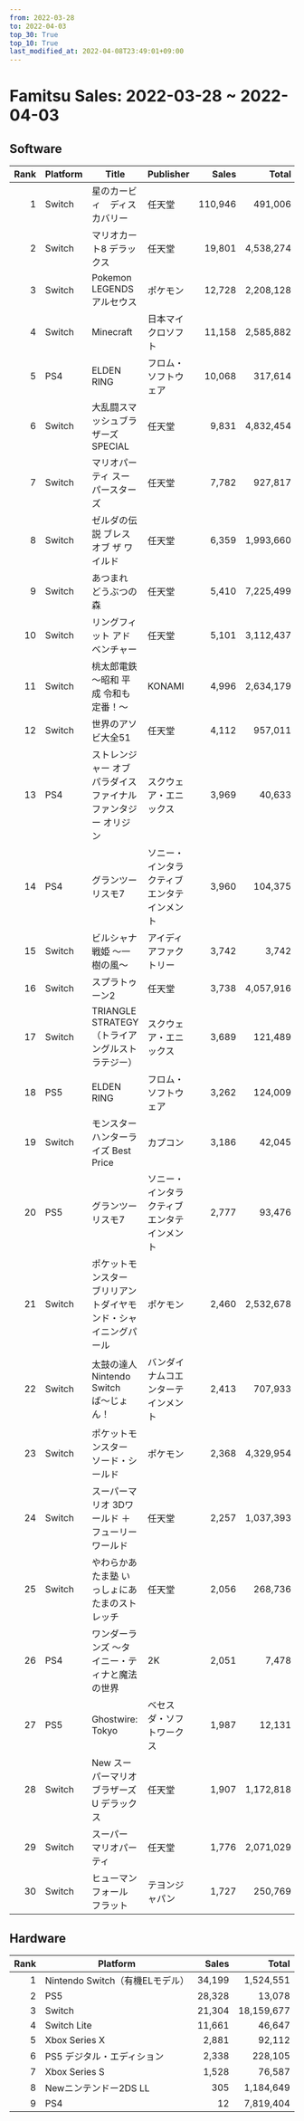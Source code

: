 ```yaml
---
from: 2022-03-28
to: 2022-04-03
top_30: True
top_10: True
last_modified_at: 2022-04-08T23:49:01+09:00
---
```

# Famitsu Sales: 2022-03-28 ~ 2022-04-03
## Software
| Rank | Platform | Title | Publisher | Sales | Total | Rate | New |
| -: | -- | -- | -- | -: | -: | -: | -- |
| 1 | Switch | 星のカービィ　ディスカバリー | 任天堂 | 110,946 | 491,006 | 40% |  |
| 2 | Switch | マリオカート8 デラックス | 任天堂 | 19,801 | 4,538,274 | 20% |  |
| 3 | Switch | Pokemon LEGENDS アルセウス | ポケモン | 12,728 | 2,208,128 | 20% |  |
| 4 | Switch | Minecraft | 日本マイクロソフト | 11,158 | 2,585,882 | 20% |  |
| 5 | PS4 | ELDEN RING | フロム・ソフトウェア | 10,068 | 317,614 | 20% |  |
| 6 | Switch | 大乱闘スマッシュブラザーズ SPECIAL | 任天堂 | 9,831 | 4,832,454 | 20% |  |
| 7 | Switch | マリオパーティ スーパースターズ | 任天堂 | 7,782 | 927,817 | 20% |  |
| 8 | Switch | ゼルダの伝説 ブレス オブ ザ ワイルド | 任天堂 | 6,359 | 1,993,660 | 20% |  |
| 9 | Switch | あつまれ どうぶつの森 | 任天堂 | 5,410 | 7,225,499 | 20% |  |
| 10 | Switch | リングフィット アドベンチャー | 任天堂 | 5,101 | 3,112,437 | 20% |  |
| 11 | Switch | 桃太郎電鉄 〜昭和 平成 令和も定番！〜 | KONAMI | 4,996 | 2,634,179 | 20% |  |
| 12 | Switch | 世界のアソビ大全51 | 任天堂 | 4,112 | 957,011 | 20% |  |
| 13 | PS4 | ストレンジャー オブ パラダイス ファイナルファンタジー オリジン | スクウェア・エニックス | 3,969 | 40,633 | 40% |  |
| 14 | PS4 | グランツーリスモ7 | ソニー・インタラクティブエンタテインメント | 3,960 | 104,375 | 20% |  |
| 15 | Switch | ビルシャナ戦姫 〜一樹の風〜 | アイディアファクトリー | 3,742 | 3,742 | 20% | **New** |
| 16 | Switch | スプラトゥーン2 | 任天堂 | 3,738 | 4,057,916 | 20% |  |
| 17 | Switch | TRIANGLE STRATEGY（トライアングルストラテジー） | スクウェア・エニックス | 3,689 | 121,489 | 20% |  |
| 18 | PS5 | ELDEN RING | フロム・ソフトウェア | 3,262 | 124,009 | 20% |  |
| 19 | Switch | モンスターハンターライズ Best Price | カプコン | 3,186 | 42,045 | 20% |  |
| 20 | PS5 | グランツーリスモ7 | ソニー・インタラクティブエンタテインメント | 2,777 | 93,476 | 20% |  |
| 21 | Switch | ポケットモンスター ブリリアントダイヤモンド・シャイニングパール | ポケモン | 2,460 | 2,532,678 | 20% |  |
| 22 | Switch | 太鼓の達人 Nintendo Switchば〜じょん！ | バンダイナムコエンターテインメント | 2,413 | 707,933 | 20% |  |
| 23 | Switch | ポケットモンスター ソード・シールド | ポケモン | 2,368 | 4,329,954 | 20% |  |
| 24 | Switch | スーパーマリオ 3Dワールド ＋ フューリーワールド | 任天堂 | 2,257 | 1,037,393 | 20% |  |
| 25 | Switch | やわらかあたま塾 いっしょにあたまのストレッチ | 任天堂 | 2,056 | 268,736 | 20% |  |
| 26 | PS4 | ワンダーランズ 〜タイニー・ティナと魔法の世界 | 2K | 2,051 | 7,478 | 40% |  |
| 27 | PS5 | Ghostwire: Tokyo | ベセスダ・ソフトワークス | 1,987 | 12,131 | 20% |  |
| 28 | Switch | New スーパーマリオブラザーズ U デラックス | 任天堂 | 1,907 | 1,172,818 | 20% |  |
| 29 | Switch | スーパー マリオパーティ | 任天堂 | 1,776 | 2,071,029 | 20% |  |
| 30 | Switch | ヒューマン フォール フラット | テヨンジャパン | 1,727 | 250,769 | 20% |  |

## Hardware
| Rank | Platform | Sales | Total |
| -: | -- | -: | -: |
| 1 | Nintendo Switch（有機ELモデル） | 34,199 | 1,524,551 |
| 2 | PS5 | 28,328 | 13,078 |
| 3 | Switch | 21,304 | 18,159,677 |
| 4 | Switch Lite | 11,661 | 46,647 |
| 5 | Xbox Series X | 2,881 | 92,112 |
| 6 | PS5 デジタル・エディション | 2,338 | 228,105 |
| 7 | Xbox Series S | 1,528 | 76,587 |
| 8 | Newニンテンドー2DS LL | 305 | 1,184,649 |
| 9 | PS4 | 12 | 7,819,404 |
